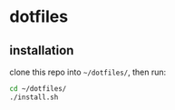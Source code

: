 # dotfiles

## installation  
clone this repo into `~/dotfiles/`, then run:
```sh
cd ~/dotfiles/
./install.sh
```
